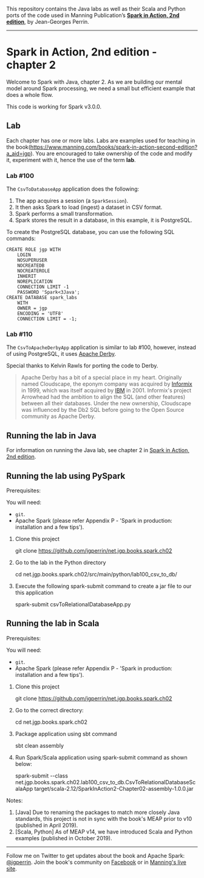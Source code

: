 This repository contains the Java labs as well as their Scala and Python ports of the code used in Manning Publication’s **[Spark in Action, 2nd edition](https://www.manning.com/books/spark-in-action-second-edition?a_aid=jgp)**, by Jean-Georges Perrin.

---

# Spark in Action, 2nd edition - chapter 2

Welcome to Spark with Java, chapter 2. As we are building our mental model around Spark processing, we need a small but efficient example that does a whole flow.

This code is working for Spark v3.0.0.

## Lab

Each chapter has one or more labs. Labs are examples used for teaching in the book(https://www.manning.com/books/spark-in-action-second-edition?a_aid=jgp). You are encouraged to take ownership of the code and modify it, experiment with it, hence the use of the term **lab**.

### Lab \#100

The `CsvToDatabaseApp` application does the following:

 1. The app acquires a session (a `SparkSession`).
 1. It then asks Spark to load (ingest) a dataset in CSV format.
 1. Spark performs a small transformation.
 1. Spark stores the result in a database, in this example, it is PostgreSQL.

To create the PostgreSQL database, you can use the following SQL commands:

    CREATE ROLE jgp WITH
        LOGIN
        NOSUPERUSER
        NOCREATEDB
        NOCREATEROLE
        INHERIT
        NOREPLICATION
        CONNECTION LIMIT -1
        PASSWORD 'Spark<3Java';
    CREATE DATABASE spark_labs
        WITH 
        OWNER = jgp
        ENCODING = 'UTF8'
        CONNECTION LIMIT = -1;

### Lab \#110

The `CsvToApacheDerbyApp` application is similar to lab \#100, however, instead of using PostgreSQL, it uses [Apache Derby](https://db.apache.org/derby/).

Special thanks to Kelvin Rawls for porting the code to Derby. 

> Apache Derby has a bit of a special place in my heart. Originally named Cloudscape, the eponym company was acquired by [Informix](https://en.wikipedia.org/wiki/IBM_Informix) in 1999, which was itself acquired by [IBM](https://en.wikipedia.org/wiki/IBM) in 2001. Informix's project Arrowhead had the ambition to align the SQL (and other features) between all their databases. Under the new ownership, Cloudscape was influenced by the Db2 SQL before going to the Open Source community as Apache Derby.

## Running the lab in Java

For information on running the Java lab, see chapter 2 in [Spark in Action, 2nd edition](http://jgp.net/sia).


## Running the lab using PySpark

Prerequisites:

You will need:
 * `git`.
 * Apache Spark (please refer Appendix P - 'Spark in production: installation and a few tips').

1. Clone this project

    git clone https://github.com/jgperrin/net.jgp.books.spark.ch02

2. Go to the lab in the Python directory

    cd net.jgp.books.spark.ch02/src/main/python/lab100_csv_to_db/

3. Execute the following spark-submit command to create a jar file to our this application
       
    spark-submit csvToRelationalDatabaseApp.py
   
## Running the lab in Scala

Prerequisites:

You will need:
 * `git`.
 * Apache Spark (please refer Appendix P - 'Spark in production: installation and a few tips').


1. Clone this project

    git clone https://github.com/jgperrin/net.jgp.books.spark.ch02

2. Go to the correct directory:

    cd net.jgp.books.spark.ch02

3. Package application using sbt command

    sbt clean assembly

4. Run Spark/Scala application using spark-submit command as shown below:

    spark-submit --class net.jgp.books.spark.ch02.lab100_csv_to_db.CsvToRelationalDatabaseScalaApp target/scala-2.12/SparkInAction2-Chapter02-assembly-1.0.0.jar

Notes: 
 1. [Java] Due to renaming the packages to match more closely Java standards, this project is not in sync with the book's MEAP prior to v10 (published in April 2019).
 2. [Scala, Python] As of MEAP v14, we have introduced Scala and Python examples (published in October 2019).
 
---

Follow me on Twitter to get updates about the book and Apache Spark: [@jgperrin](https://twitter.com/jgperrin). Join the book's community on [Facebook](https://facebook.com/sparkinaction/) or in [Manning's live site](https://forums.manning.com/forums/spark-in-action-second-edition?a_aid=jgp).

